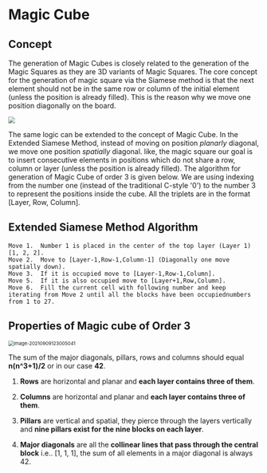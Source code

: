 # Magic Cube

## Concept

The generation of Magic Cubes is closely related to the generation of the Magic Squares as they are 3D variants of Magic Squares. The core concept for the generation of magic square via the Siamese method is that the next element should not be in the same row or column of the initial element (unless the position is already filled). This is the reason why we move one position diagonally on the board. 

<img src="media/example-1" style="zoom:80%;" />



The same logic can be extended to the concept of Magic Cube. In the Extended Siamese Method, instead of moving on position *planarly* diagonal, we move one position _spatially_ diagonal. like, the magic square our goal is to insert consecutive elements in positions which do not share a row, column or layer (unless the position is already filled). The algorithm for generation of Magic Cube of order 3 is given below. We are using indexing from the number one (instead of the traditional C-style '0') to the number 3 to represent the positions inside the cube. All the triplets are in the format [Layer, Row, Column].

## Extended Siamese Method Algorithm

```
Move 1.  Number 1 is placed in the center of the top layer (Layer 1) [1, 2, 2].
Move 2.  Move to [Layer-1,Row-1,Column-1] (Diagonally one move spatially down).
Move 3.  If it is occupied move to [Layer-1,Row-1,Column].
Move 5.  If it is also occupied move to [Layer+1,Row,Column].
Move 6.  Fill the current cell with following number and keep iterating from Move 2 until all the blocks have been occupiednumbers from 1 to 27.
```

## Properties of Magic cube of Order 3

<img src="C:\Users\Sasank\AppData\Roaming\Typora\typora-user-images\image-20210909123005041.png" alt="image-20210909123005041" style="zoom:67%;" />

The sum of the major diagonals, pillars, rows and columns should equal **n(n^3+1)/2** or in our case **42**.



1. **Rows** are horizontal and planar and **each layer contains three of them**. 

   

2. **Columns** are horizontal and planar and **each layer contains three of them**. 

   

3. **Pillars** are vertical and spatial, they pierce through the layers vertically and **nine pillars exist for the nine blocks on each layer**. 

   

4. **Major diagonals** are all the **collinear lines that pass through the central block** i.e.. [1, 1, 1], the sum of all elements in a major diagonal is always 42.


